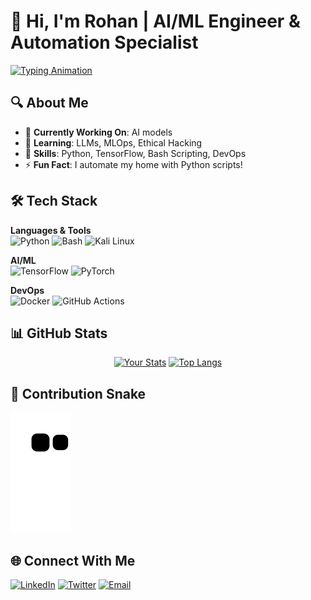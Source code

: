 # 👋 Hi, I'm Rohan | AI/ML Engineer & Automation Specialist

[![Typing Animation](https://readme-typing-svg.demolab.com?font=Fira+Code&weight=600&size=22&duration=4000&pause=1000&color=7F3BF7&width=435&lines=Machine+Learning+Engineer;Python+Automation+Expert;Kali+Linux+Enthusiast;Open-Source+Contributor)](https://git.io/typing-svg)

## 🔍 About Me
- 🔭 **Currently Working On**: AI models 
- 🌱 **Learning**: LLMs, MLOps, Ethical Hacking
- 💼 **Skills**: Python, TensorFlow, Bash Scripting, DevOps
- ⚡ **Fun Fact**: I automate my home with Python scripts!

## 🛠️ Tech Stack
**Languages & Tools**  
![Python](https://img.shields.io/badge/Python-3776AB?style=for-the-badge&logo=python&logoColor=white)
![Bash](https://img.shields.io/badge/Bash-4EAA25?style=for-the-badge&logo=gnu-bash&logoColor=white)
![Kali Linux](https://img.shields.io/badge/Kali_Linux-557C94?style=for-the-badge&logo=kalilinux&logoColor=white)

**AI/ML**  
![TensorFlow](https://img.shields.io/badge/TensorFlow-FF6F00?style=for-the-badge&logo=tensorflow&logoColor=white)
![PyTorch](https://img.shields.io/badge/PyTorch-EE4C2C?style=for-the-badge&logo=pytorch&logoColor=white)

**DevOps**  
![Docker](https://img.shields.io/badge/Docker-2496ED?style=for-the-badge&logo=docker&logoColor=white)
![GitHub Actions](https://img.shields.io/badge/GitHub_Actions-2088FF?style=for-the-badge&logo=githubactions&logoColor=white)

## 📊 GitHub Stats
<div align="center">
  
[![Your Stats](https://github-readme-stats.vercel.app/api?username=RoyalRohan&show_icons=true&theme=radical&hide_border=true)](https://github.com/RoyalRohan)
[![Top Langs](https://github-readme-stats.vercel.app/api/top-langs/?username=RoyalRohan&layout=compact&theme=radical&hide_border=true)](https://github.com/RoyalRohan)

</div>

## 🐍 Contribution Snake
![Contribution Grid](https://github.com/RoyalRohan/RoyalRohan/blob/output/github-contribution-grid-snake.svg)

## 🌐 Connect With Me
[![LinkedIn](https://img.shields.io/badge/LinkedIn-0077B5?style=for-the-badge&logo=linkedin&logoColor=white)](https://linkedin.com/in/yourprofile)
[![Twitter](https://img.shields.io/badge/Twitter-1DA1F2?style=for-the-badge&logo=twitter&logoColor=white)](https://twitter.com/yourhandle)
[![Email](https://img.shields.io/badge/Email-D14836?style=for-the-badge&logo=gmail&logoColor=white)](mailto:rohanxett6@gmail.com)
